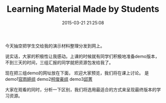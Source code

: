 ﻿---
layout: post
title:  "Learning Material Made by Students"
date:   2015-03-21 21:25:08
categories: course
---

今天抽空把学生交给我的演示材料整理分发到网上。

说实话，大家的积极性让我感动。上课的时候就有同学们积极地准备demo版本，不到三天的时间，三组汇报的同学就把资源包发给我了。

现在把三组demo的网址放在下面， 欢迎大家预览，我们将在课上讨论。
是demo1[官雨婷组](http://4instructor.com/demo1)  demo2[柯俊豪组](http://4instructor.com/demo2)  demo3[邱菁](http://4instructor.com/demo3)

大家在观看的同时，分析一下区别，我们将选用最适合的方式来呈现最终版本的学习资源。